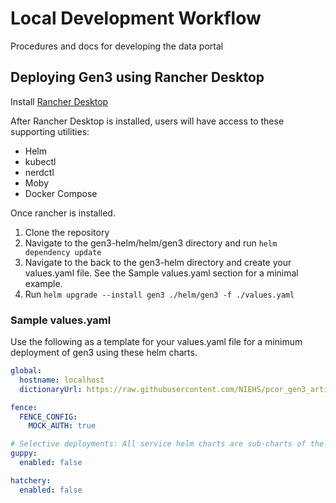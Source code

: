 # Local Development Workflow
Procedures and docs for developing the data portal

## Deploying Gen3 using Rancher Desktop

Install [Rancher Desktop](https://docs.rancherdesktop.io/)

After Rancher Desktop is installed, users will have access to these supporting utilities:
* Helm
* kubectl
* nerdctl
* Moby
* Docker Compose


Once rancher is installed.

1. Clone the repository
2. Navigate to the gen3-helm/helm/gen3 directory and run `helm dependency update`
3. Navigate to the back to the gen3-helm directory and create your values.yaml file. See the Sample values.yaml section for a minimal example.
4. Run `helm upgrade --install gen3 ./helm/gen3 -f ./values.yaml`


### Sample values.yaml
Use the following as a template for your values.yaml file for a minimum deployment of gen3 using these helm charts.

``` yaml
global:
  hostname: localhost
  dictionaryUrl: https://raw.githubusercontent.com/NIEHS/pcor_gen3_artifacts/feature/local-portal/custom_configs/schema.json

fence:
  FENCE_CONFIG:
    MOCK_AUTH: true

# Selective deployments: All service helm charts are sub-charts of the gen3 chart (which acts as an umbrella chart) To enable or disable a service you can add this pattern to your values.yaml
guppy:
  enabled: false

hatchery:
  enabled: false
```